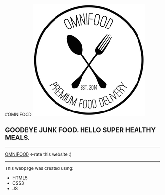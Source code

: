 #OMNIFOOD
![](https://github.com/annapo1t/omnifood/raw/main/resources/img/logo.png)
##  GOODBYE JUNK FOOD. HELLO SUPER HEALTHY MEALS.

___

[OMNIFOOD](https://annapo1t.github.io/Omnifood/) <-rate this website :)
___

This webpage was created using:
* HTML5
* CSS3
* JS
